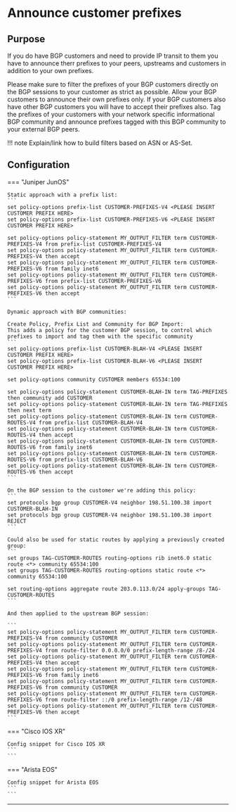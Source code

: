 # Announce customer prefixes

## Purpose

If you do have BGP customers and need to provide IP transit to them you have to announce therr prefixes to your peers, upstreams and customers in addition to your own prefixes.

Please make sure to filter the prefixes of your BGP customers directly on the BGP sessions to your customer as strict as possible. Allow your BGP customers to announce their own prefixes only. If your BGP customers also have other BGP customers you will have to accept their prefixes also. Tag the prefixes of your customers with your network specific informational BGP community and announce prefixes tagged with this BGP community to your external BGP peers.

!!! note
    Explain/link how to build filters based on ASN or AS-Set.

## Configuration

=== "Juniper JunOS"

    Static approach with a prefix list:
    ```
    set policy-options prefix-list CUSTOMER-PREFIXES-V4 <PLEASE INSERT CUSTOMER PREFIX HERE>
    set policy-options prefix-list CUSTOMER-PREFIXES-V6 <PLEASE INSERT CUSTOMER PREFIX HERE>
    
    set policy-options policy-statement MY_OUTPUT_FILTER term CUSTOMER-PREFIXES-V4 from prefix-list CUSTOMER-PREFIXES-V4
    set policy-options policy-statement MY_OUTPUT_FILTER term CUSTOMER-PREFIXES-V4 then accept
    set policy-options policy-statement MY_OUTPUT_FILTER term CUSTOMER-PREFIXES-V6 from family inet6
    set policy-options policy-statement MY_OUTPUT_FILTER term CUSTOMER-PREFIXES-V6 from prefix-list CUSTOMER-PREFIXES-V6
    set policy-options policy-statement MY_OUTPUT_FILTER term CUSTOMER-PREFIXES-V6 then accept
    ```

    Dynamic approach with BGP communities:

    Create Policy, Prefix List and Community for BGP Import:
    This adds a policy for the customer BGP session, to control which prefixes to import and tag them with the specific community
    ```
    set policy-options prefix-list CUSTOMER-BLAH-V4 <PLEASE INSERT CUSTOMER PREFIX HERE>
    set policy-options prefix-list CUSTOMER-BLAH-V6 <PLEASE INSERT CUSTOMER PREFIX HERE>
    
    set policy-options community CUSTOMER members 65534:100
    
    set policy-options policy-statement CUSTOMER-BLAH-IN term TAG-PREFIXES then community add CUSTOMER
    set policy-options policy-statement CUSTOMER-BLAH-IN term TAG-PREFIXES then next term
    set policy-options policy-statement CUSTOMER-BLAH-IN term CUSTOMER-ROUTES-V4 from prefix-list CUSTOMER-BLAH-V4
    set policy-options policy-statement CUSTOMER-BLAH-IN term CUSTOMER-ROUTES-V4 then accept
    set policy-options policy-statement CUSTOMER-BLAH-IN term CUSTOMER-ROUTES-V6 from family inet6
    set policy-options policy-statement CUSTOMER-BLAH-IN term CUSTOMER-ROUTES-V6 from prefix-list CUSTOMER-BLAH-V6
    set policy-options policy-statement CUSTOMER-BLAH-IN term CUSTOMER-ROUTES-V6 then accept
    ```

    On the BGP session to the customer we're adding this policy:
    ```
    set protocols bgp group CUSTOMER-V4 neighbor 198.51.100.38 import CUSTOMER-BLAH-IN
    set protocols bgp group CUSTOMER-V4 neighbor 198.51.100.38 import REJECT
    ```

    Could also be used for static routes by applying a previously created group:
    ```
    set groups TAG-CUSTOMER-ROUTES routing-options rib inet6.0 static route <*> community 65534:100
    set groups TAG-CUSTOMER-ROUTES routing-options static route <*> community 65534:100
    
    set routing-options aggregate route 203.0.113.0/24 apply-groups TAG-CUSTOMER-ROUTES
    ```

    And then applied to the upstream BGP session:

    ```
    set policy-options policy-statement MY_OUTPUT_FILTER term CUSTOMER-PREFIXES-V4 from community CUSTOMER
    set policy-options policy-statement MY_OUTPUT_FILTER term CUSTOMER-PREFIXES-V4 from route-filter 0.0.0.0/0 prefix-length-range /8-/24
    set policy-options policy-statement MY_OUTPUT_FILTER term CUSTOMER-PREFIXES-V4 then accept
    set policy-options policy-statement MY_OUTPUT_FILTER term CUSTOMER-PREFIXES-V6 from family inet6
    set policy-options policy-statement MY_OUTPUT_FILTER term CUSTOMER-PREFIXES-V6 from community CUSTOMER
    set policy-options policy-statement MY_OUTPUT_FILTER term CUSTOMER-PREFIXES-V6 from route-filter ::/0 prefix-length-range /12-/48
    set policy-options policy-statement MY_OUTPUT_FILTER term CUSTOMER-PREFIXES-V6 then accept
    ```

=== "Cisco IOS XR"

    Config snippet for Cisco IOS XR
    ```
    ```

=== "Arista EOS"

    Config snippet for Arista EOS
    ```
    ```

---

